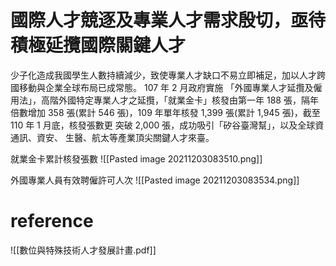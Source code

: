 # 國際人才競逐及專業人才需求殷切，亟待積極延攬國際關鍵人才

少子化造成我國學生人數持續減少，致使專業人才缺口不易立即補足，加以人才跨國移動與企業全球布局已成常態。
107 年 2 月政府實施 「外國專業人才延攬及僱用法」，高階外國特定專業人才之延攬，「就業金卡」核發由第一年 188 張，隔年倍數增加 358 張(累計 546 張)，109 年單年核發 1,399 張(累計 1,945 張)，截至 110 年 1 月底，核發張數更 突破 2,000 張，成功吸引「矽谷臺灣幫」，以及全球資通訊、資安、 生醫、航太等產業頂尖關鍵人才來臺。

就業金卡累計核發張數
![[Pasted image 20211203083510.png]]

外國專業人員有效聘僱許可人次
![[Pasted image 20211203083534.png]]



   # reference
   ![[數位與特殊技術人才發展計畫.pdf]]
